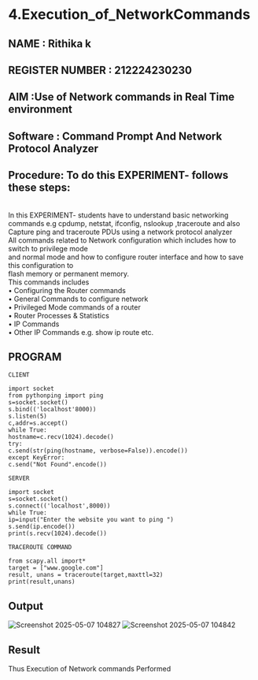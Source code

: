 # 4.Execution_of_NetworkCommands
## NAME : Rithika k
## REGISTER NUMBER : 212224230230
## AIM :Use of Network commands in Real Time environment
## Software : Command Prompt And Network Protocol Analyzer
## Procedure: To do this EXPERIMENT- follows these steps:
<BR>
In this EXPERIMENT- students have to understand basic networking commands e.g cpdump, netstat, ifconfig, nslookup ,traceroute and also Capture ping and traceroute PDUs using a network protocol analyzer 
<BR>
All commands related to Network configuration which includes how to switch to privilege mode
<BR>
and normal mode and how to configure router interface and how to save this configuration to
<BR>
flash memory or permanent memory.
<BR>
This commands includes
<BR>
• Configuring the Router commands
<BR>
• General Commands to configure network
<BR>
• Privileged Mode commands of a router 
<BR>
• Router Processes & Statistics
<BR>
• IP Commands
<BR>
• Other IP Commands e.g. show ip route etc.
<BR>

## PROGRAM
```
CLIENT

import socket 
from pythonping import ping 
s=socket.socket() 
s.bind(('localhost'8000)) 
s.listen(5) 
c,addr=s.accept() 
while True: 
hostname=c.recv(1024).decode() 
try: 
c.send(str(ping(hostname, verbose=False)).encode()) 
except KeyError: 
c.send("Not Found".encode())

```
```
SERVER

import socket 
s=socket.socket() 
s.connect(('localhost',8000)) 
while True: 
ip=input("Enter the website you want to ping ") 
s.send(ip.encode()) 
print(s.recv(1024).decode())

```

```
TRACEROUTE COMMAND

from scapy.all import*     
target = ["www.google.com"]     
result, unans = traceroute(target,maxttl=32) 
print(result,unans)

```
## Output
![Screenshot 2025-05-07 104827](https://github.com/user-attachments/assets/cf68a2d0-5482-48e8-acc7-718197bfe60e)
![Screenshot 2025-05-07 104842](https://github.com/user-attachments/assets/2cfd9ac0-ef8e-4004-9372-4367ae950e44)

## Result
Thus Execution of Network commands Performed 
